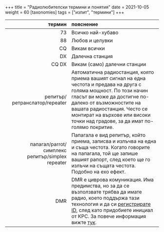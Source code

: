 +++
title = "Радиолюбителски термини и понятия"
date = 2021-10-05
weight = 60
[taxonomies]
tags = ["изпит", "термини"]
+++

| термин | пояснение |
| ---: | :--- |
| 73 | Всичко най-хубаво |
| 88 | Любов и целувки |
| CQ | Викам всички |
| DX | Далечна станция |
| CQ DX | Викам (само) далечни станции |
| репитър/ретранслатор/repeater | Автоматична радиостанция, която приема вашият сигнал на една честота и предава на друга с голяма мощност. По този начин гласът ви може да достигне по-далеко от възможностите на вашата радиостанция. Често се монтират на върхове или високи точки над градове, за да имат по-голямо покритие. |
| папагал/parrot/симплекс репитър/simplex repeater | Папагала е вид репитър, който приема, записва и излъчва на една и съща честота. Когато говорите на папагала, той ще запише вашият рапорт, след което ще го излъчи на същата честота. Подобно на ехо ефект. |
| DMR | DMR е циврова комуникация. Има предимства, но за да се възползвате трябва да имате радио, което поддържа тази технология и да си [регистрирате ID](https://radioid.net/), след като придобиете инициал от КРС. За повече информация вижте [тук](https://www.dmrfordummies.com/). |

